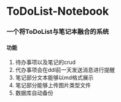 # ToDoList-Notebook
### 一个将ToDoList与笔记本融合的系统
#### 功能
1. 待办事项以及笔记的crud
2. 代办事项会在ddl前一天发送消息进行提醒
3. 笔记部分文本能够以md格式展示
4. 笔记部分能够上传图片类型文件
5. 数据库自动备份
